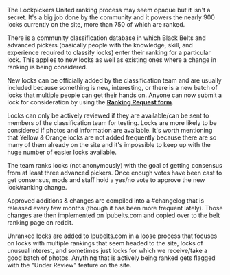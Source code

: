 The Lockpickers United ranking process may seem opaque but it isn't a secret. It's a big job done by the community and it powers the nearly 900 locks currently on the site, more than 750 of which are ranked.

There is a community classification database in which Black Belts and advanced pickers (basically people with the knowledge, skill, and experience required to classify locks) enter their ranking for a particular lock. This applies to new locks as well as existing ones where a change in ranking is being considered.

New locks can be officially added by the classification team and are usually included because something is new, interesting, or there is a new batch of locks that multiple people can get their hands on. Anyone can now submit a lock for consideration by using the **[Ranking Request form](https://lpubelts.com/#/content/lockrequest)**.

Locks can only be actively reviewed if they are available/can be sent to members of the classification team for testing. Locks are more likely to be considered if photos and information are available. It's worth mentioning that Yellow & Orange locks are not added frequently because there are so many of them already on the site and it's impossible to keep up with the huge number of easier locks available.

The team ranks locks (not anonymously) with the goal of getting consensus from at least three advanced pickers. Once enough votes have been cast to get consensus, mods and staff hold a yes/no vote to approve the new lock/ranking change.

Approved additions & changes are compiled into a #changelog that is released every few months (though it has been more frequent lately). Those changes are then implemented on lpubelts.com and copied over to the belt ranking page on reddit.

Unranked locks are added to lpubelts.com in a loose process that focuses on locks with multiple rankings that seem headed to the site, locks of unusual interest, and sometimes just locks for which we receive/take a good batch of photos. Anything that is actively being ranked gets flagged with the "Under Review" feature on the site.
